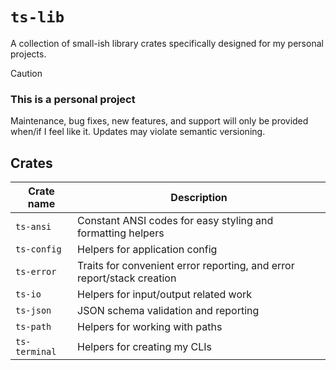 # `ts-lib`

A collection of small-ish library crates specifically designed for my personal projects.

> [!CAUTION]
>
> ### This is a personal project
>
> Maintenance, bug fixes, new features, and support will only be provided when/if I feel like it.
> Updates may violate semantic versioning.

## Crates

| Crate name    | Description                                                            |
| ------------- | ---------------------------------------------------------------------- |
| `ts-ansi`     | Constant ANSI codes for easy styling and formatting helpers            |
| `ts-config`   | Helpers for application config                                         |
| `ts-error`    | Traits for convenient error reporting, and error report/stack creation |
| `ts-io`       | Helpers for input/output related work                                  |
| `ts-json`     | JSON schema validation and reporting                                   |
| `ts-path`     | Helpers for working with paths                                         |
| `ts-terminal` | Helpers for creating my CLIs                                           |
